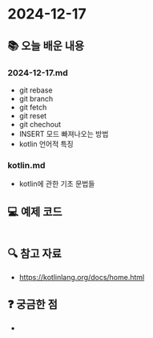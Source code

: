 # 2024-12-17

## 📚 오늘 배운 내용
### 2024-12-17.md
- git rebase
- git branch
- git fetch
- git reset
- git chechout
- INSERT 모드 빠져나오는 방법
- kotlin 언어적 특징

### kotlin.md
- kotlin에 관한 기초 문법들
## 💻 예제 코드
<!-- 실습한 코드나 예제를 추가 -->
```

```
## 🔍 참고 자료
- <https://kotlinlang.org/docs/home.html>

## ❓ 궁금한 점
- 
